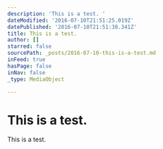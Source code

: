 ```yaml
---
description: 'This is a test. '
dateModified: '2016-07-10T21:51:25.019Z'
datePublished: '2016-07-10T21:51:38.341Z'
title: This is a test.
author: []
starred: false
sourcePath: _posts/2016-07-10-this-is-a-test.md
inFeed: true
hasPage: false
inNav: false
_type: MediaObject

---
```

# This is a test.

This is a test.